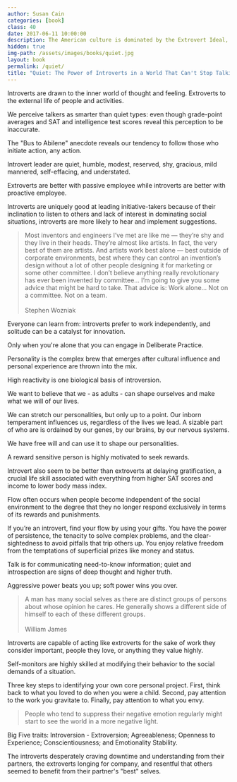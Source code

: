 ```yaml
---
author: Susan Cain
categories: [book]
class: 40
date: 2017-06-11 10:00:00
description: The American culture is dominated by the Extrovert Ideal, stating that frame and riches are given to extroverts. This book shows you the power of being quiet, that introversion has traits that can produce great leaders. Everyone is a mix of extroversion and introversion and it's what makes our personality unique.
hidden: true
img-path: /assets/images/books/quiet.jpg
layout: book
permalink: /quiet/
title: "Quiet: The Power of Introverts in a World That Can't Stop Talking"
---
```


Introverts are drawn to the inner world of thought and feeling. Extroverts to the external life of people and activities.

We perceive talkers as smarter than quiet types: even though grade-point averages and SAT and intelligence test scores reveal this perception to be inaccurate.

The "Bus to Abilene" anecdote reveals our tendency to follow those who initiate action, any action.

Introvert leader are quiet, humble, modest, reserved, shy, gracious, mild mannered, self-effacing, and understated.

Extroverts are better with passive employee while introverts are better with proactive employee.

Introverts are uniquely good at leading initiative-takers because of their inclination to listen to others and lack of interest in dominating social situations, introverts are more likely to hear and implement suggestions.

<blockquote>
  Most inventors and engineers I’ve met are like me — they’re shy and they live in their heads. They’re almost like artists. In fact, the very best of them are artists. And artists work best alone — best outside of corporate environments, best where they can control an invention’s design without a lot of other people designing it for marketing or some other committee. I don’t believe anything really revolutionary has ever been invented by committee… I’m going to give you some advice that might be hard to take. That advice is: Work alone… Not on a committee. Not on a team.<br>
  <br>
  Stephen Wozniak
</blockquote> 

Everyone can learn from: introverts prefer to work independently, and solitude can be a catalyst for innovation.

Only when you're alone that you can engage in Deliberate Practice.

Personality is the complex brew that emerges after cultural influence and personal experience are thrown into the mix.

High reactivity is one biological basis of introversion.

We want to believe that we - as adults - can shape ourselves and make what we will of our lives.

We can stretch our personalities, but only up to a point. Our inborn temperament influences us, regardless of the lives we lead. A sizable part of who are is ordained by our genes, by our brains, by our nervous systems.

We have free will and can use it to shape our personalities.

A reward sensitive person is highly motivated to seek rewards.

Introvert also seem to be better than extroverts at delaying gratification, a crucial life skill associated with everything from higher SAT scores and income to lower body mass index.

Flow often occurs when people become independent of the social environment to the degree that they no longer respond exclusively in terms of its rewards and punishments.

If you’re an introvert, find your flow by using your gifts. You have the power of persistence, the tenacity to solve complex problems, and the clear-sightedness to avoid pitfalls that trip others up. You enjoy relative freedom from the temptations of superficial prizes like money and status.

Talk is for communicating need-to-know information; quiet and introspection are signs of deep thought and higher truth.

Aggressive power beats you up; soft power wins you over.

<blockquote>
  A man has many social selves as there are distinct groups of persons about whose opinion he cares. He generally shows a different side of himself to each of these different groups.<br>
  <br>
  William James
</blockquote>

Introverts are capable of acting like extroverts for the sake of work they consider important, people they love, or anything they value highly.

Self-monitors are highly skilled at modifying their behavior to the social demands of a situation.

Three key steps to identifying your own core personal project. First, think back to what you loved to do when you were a child. Second, pay attention to the work you gravitate to. Finally, pay attention to what you envy.

<blockquote>
  People who tend to suppress their negative emotion regularly might start to see the world in a more negative light.
</blockquote>

Big Five traits: Introversion - Extroversion; Agreeableness; Openness to Experience; Conscientiousness; and Emotionality Stability.

The introverts desperately craving downtime and understanding from their partners, the extroverts longing for company, and resentful that others seemed to benefit from their partner's "best" selves.